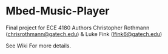 # Mbed-Music-Player
Final project for ECE 4180 Authors Christopher Rothmann (chrisrothmann@gatech.edu) &amp; Luke Fink (lfink6@gatech.edu)

See Wiki For more details. 
